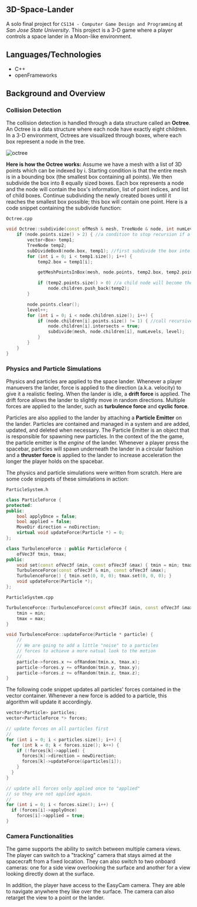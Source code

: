 ## 3D-Space-Lander

A solo final project for `CS134 - Computer Game Design and Programming` at _San Jose State University_. This project is a 3-D game where a player
controls a space lander in a Moon-like environment.

## Languages/Technologies
* C++
* openFrameworks

## Background and Overview

### Collision Detection

The collision detection is handled through a data structure called an **Octree**. An Octree is a data structure where each node have
exactly eight children. In a 3-D environment, Octrees are visualized through boxes, where each box represent a node in the tree.

![octree](https://i.imgur.com/uYchObr.png)



**Here is how the Octree works:** Assume we have a mesh with a list of 3D points which can be indexed by i. Starting condition is that the entire mesh is in a bounding
box (the smallest box containing all points). We then subdivide the box into 8 equally sized boxes. Each box represents a node and the node
will contain the box's information, list of point indices, and list of child boxes. Continue subdividing the newly created boxes until
it reaches the smallest box possible; this box will contain one point. Here is a code snippet containing the subdivide function:

`Octree.cpp`
```c++
void Octree::subdivide(const ofMesh & mesh, TreeNode & node, int numLevels, int level) {
	if (node.points.size() > 2) { //a condition to stop recursion if a specified level is reached
		vector<Box> temp1;
		TreeNode temp2;
		subDivideBox8(node.box, temp1); //first subdivide the box into 8 smaller boxes
		for (int i = 0; i < temp1.size(); i++) {
			temp2.box = temp1[i];

			getMeshPointsInBox(mesh, node.points, temp2.box, temp2.points); //checks if children's points correspond to parent's points

			if (temp2.points.size() > 0) //a child node will become the child node of the parent if there's corresponding points
				node.children.push_back(temp2);
		}

		node.points.clear();
		level++;
		for (int i = 0; i < node.children.size(); i++) {
			if (node.children[i].points.size() != 1) { //call recursive function as long as the child's number of points is not 1
				node.children[i].intersects = true;
				subdivide(mesh, node.children[i], numLevels, level);
			}
		}
	}
}
```

### Physics and Particle Simulations

Physics and particles are applied to the space lander. Whenever a player manuevers the lander, force is applied to the direction (a.k.a. velocity) 
to give it a realistic feeling. When the lander is idle, a **drift force** is applied. The drift force allows the lander to slightly move in random directions. 
Multiple forces are applied to the lander, such as **turbulence force** and **cyclic force**. 

Particles are also applied to the lander by attaching a **Particle Emitter** on the lander.
Particles are contained and managed in a system and are added, updated, and deleted when necessary. The Particle Emitter is an object that is responsible for spawning new particles.
In the context of the the game, the particle emitter is the _engine_ of the lander. Whenever a player press the spacebar, particles will
spawn underneath the lander in a circular fashion and a **thruster force** is applied to the lander to increase acceleration the longer
the player holds on the spacebar. 

The physics and particle simulations were written from scratch. Here are some code snippets of these simulations in action:

`ParticleSystem.h`

```c++
class ParticleForce {
protected:
public:
	bool applyOnce = false;
	bool applied = false;
	MoveDir direction = noDirection;
	virtual void updateForce(Particle *) = 0;
};
```

```c++
class TurbulenceForce : public ParticleForce {
	ofVec3f tmin, tmax;
public:
	void set(const ofVec3f &min, const ofVec3f &max) { tmin = min; tmax = max; }
	TurbulenceForce(const ofVec3f & min, const ofVec3f &max);
	TurbulenceForce() { tmin.set(0, 0, 0); tmax.set(0, 0, 0); }
	void updateForce(Particle *);
};
```

`ParticleSystem.cpp`

```c++
TurbulenceForce::TurbulenceForce(const ofVec3f &min, const ofVec3f &max) {
	tmin = min;
	tmax = max;
}

void TurbulenceForce::updateForce(Particle * particle) {
	//
	// We are going to add a little "noise" to a particles
	// forces to achieve a more natual look to the motion
	//
	particle->forces.x += ofRandom(tmin.x, tmax.x);
	particle->forces.y += ofRandom(tmin.y, tmax.y);
	particle->forces.z += ofRandom(tmin.z, tmax.z);
}
```

The following code snippet updates all particles' forces contained in the vector container. Whenever a new force is added to a particle,
this algorithm will update it accordingly.

```c++
vector<Particle> particles;
vector<ParticleForce *> forces;
```

```c++
// update forces on all particles first 
//
for (int i = 0; i < particles.size(); i++) {
  for (int k = 0; k < forces.size(); k++) {
    if (!forces[k]->applied) {
      forces[k]->direction = newDirection;
      forces[k]->updateForce(&particles[i]);
    }
  }
}

// update all forces only applied once to "applied"
// so they are not applied again.
//
for (int i = 0; i < forces.size(); i++) {
  if (forces[i]->applyOnce)
    forces[i]->applied = true;
}
````


### Camera Functionalities

The game supports the ability to switch between multiple camera views. The player can switch to a "tracking" camera that stays
aimed at the spacecraft from a fixed location. They can also switch to two onboard cameras: one for a side view overlooking the surface 
and another for a view looking directly down at the surface.

In addition, the player have access to the EasyCam camera. They are able to navigate anywhere they like over the surface. The camera can
also retarget the view to a point or the lander.

